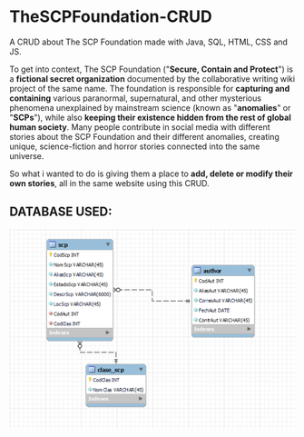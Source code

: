 # TheSCPFoundation-CRUD
A CRUD about The SCP Foundation made with Java, SQL, HTML, CSS and JS. 

To get into context, The SCP Foundation ("**Secure, Contain and Protect**") is a **fictional secret organization** documented by the collaborative writing wiki project of the same name. The foundation is responsible for **capturing and containing** various paranormal, supernatural, and other mysterious phenomena unexplained by mainstream science (known as "**anomalies**" or "**SCPs**"), while also **keeping their existence hidden from the rest of global human society**.
Many people contribute in social media with different stories about the SCP Foundation and their different anomalies, creating unique, science-fiction and horror stories connected into the same universe.

So what i wanted to do is giving them a place to **add, delete or modify their own stories**, all in the same website using this CRUD.

## DATABASE USED:
![image](./screenshots/database.png)
